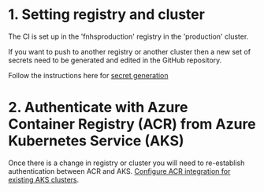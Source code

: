 # 1. Setting registry and cluster

The CI is set up in the 'fnhsproduction' registry in the 'production' cluster.

If you want to push to another registry or another cluster then a new set of secrets need to be generated and edited in the GitHub repository.

Follow the instructions here for [secret generation](https://docs.microsoft.com/en-us/azure/container-instances/container-instances-github-action)

# 2. Authenticate with Azure Container Registry (ACR) from Azure Kubernetes Service (AKS)

Once there is a change in registry or cluster you will need to re-establish authentication between ACR and AKS.
[Configure ACR integration for existing AKS clusters](https://docs.microsoft.com/en-us/azure/aks/cluster-container-registry-integration).
